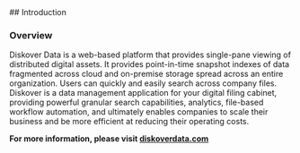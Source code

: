 <p id="introduction"></p>
<br><br>
## Introduction

### Overview
Diskover Data is a web-based platform that provides single-pane viewing of distributed digital assets. It provides point-in-time snapshot indexes of data fragmented across cloud and on-premise storage spread across an entire organization. Users can quickly and easily search across company files. Diskover is a data management application for your digital filing cabinet, providing powerful granular search capabilities, analytics, file-based workflow automation, and ultimately enables companies to scale their business and be more efficient at reducing their operating costs. 

**For more information, please visit [diskoverdata.com](https://www.diskoverdata.com)**
